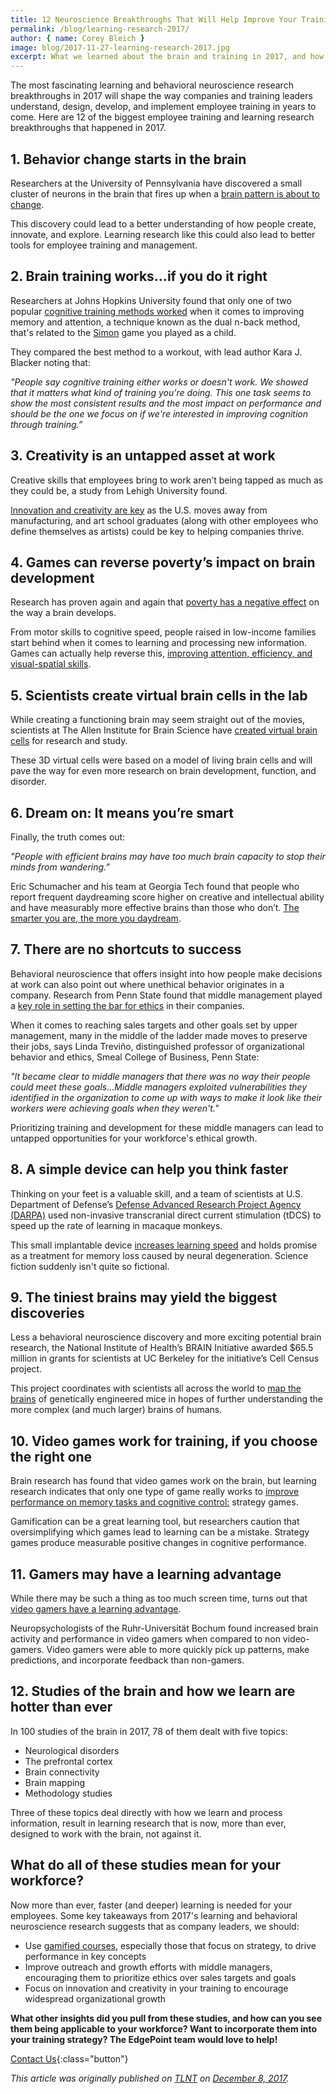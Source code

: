 ```yaml
---
title: 12 Neuroscience Breakthroughs That Will Help Improve Your Training
permalink: /blog/learning-research-2017/
author: { name: Corey Bleich }
image: blog/2017-11-27-learning-research-2017.jpg
excerpt: What we learned about the brain and training in 2017, and how to apply it to your employee learning programs. 
---
```


The most fascinating learning and behavioral neuroscience research breakthroughs in 2017 will shape the way companies and training leaders understand, design, develop, and implement employee training in years to come. Here are 12 of the biggest employee training and learning research breakthroughs that happened in 2017.

## 1. Behavior change starts in the brain

Researchers at the University of Pennsylvania have discovered a small cluster of neurons in the brain that fires up when a [brain pattern is about to change](https://news.upenn.edu/news/researchers-discover-which-brain-region-motivates-behavior-change).

This discovery could lead to a better understanding of how people create, innovate, and explore. Learning research like this could also lead to better tools for employee training and management.

## 2. Brain training works…if you do it right

Researchers at Johns Hopkins University found that only one of two popular [cognitive training methods worked](http://releases.jhu.edu/2017/10/17/johns-hopkins-finds-training-exercise-that-boosts-brain-power/) when it comes to improving memory and attention, a technique known as the dual n-back method, that's related to the [Simon](https://en.wikipedia.org/wiki/Simon_(game)) game you played as a child.

They compared the best method to a workout, with lead author Kara J. Blacker noting that:

<cite>"People say cognitive training either works or doesn't work. We showed that it matters what kind of training you're doing. This one task seems to show the most consistent results and the most impact on performance and should be the one we focus on if we're interested in improving cognition through training.”</cite>

## 3. Creativity is an untapped asset at work

Creative skills that employees bring to work aren’t being tapped as much as they could be, a study from Lehigh University found.

[Innovation and creativity are key](https://www1.lehigh.edu/news/study-reveals-untapped-creativity-us-workforce) as the U.S. moves away from manufacturing, and art school graduates (along with other employees who define themselves as artists) could be key to helping companies thrive.

## 4. Games can reverse poverty’s impact on brain development

Research has proven again and again that [poverty has a negative effect](https://www.nature.com/articles/nn.3983) on the way a brain develops.

From motor skills to cognitive speed, people raised in low-income families start behind when it comes to learning and processing new information. Games can actually help reverse this, [improving attention, efficiency, and visual-spatial skills](https://www.sciencedaily.com/releases/2017/06/170622103824.htm).

## 5. Scientists create virtual brain cells in the lab

While creating a functioning brain may seem straight out of the movies, scientists at The Allen Institute for Brain Science have [created virtual brain cells](http://bgr.com/2017/10/26/brain-cell-computer-model-allen-institute-research/) for research and study.

These 3D virtual cells were based on a model of living brain cells and will pave the way for even more research on brain development, function, and disorder.

## 6. Dream on: It means you’re smart

Finally, the truth comes out:

<cite>"People with efficient brains may have too much brain capacity to stop their minds from wandering.”</cite>

Eric Schumacher and his team at Georgia Tech found that people who report frequent daydreaming score higher on creative and intellectual ability and have measurably more effective brains than those who don’t. [The smarter you are, the more you daydream](https://www.eurekalert.org/pub_releases/2017-10/giot-dig102417.php).

## 7. There are no shortcuts to success

Behavioral neuroscience that offers insight into how people make decisions at work can also point out where unethical behavior originates in a company. Research from Penn State found that middle management played a [key role in setting the bar for ethics](http://news.psu.edu/story/485920/2017/10/05/research/middle-managers-may-turn-unethical-behavior-face-unrealisticm) in their companies.

When it comes to reaching sales targets and other goals set by upper management, many in the middle of the ladder made moves to preserve their jobs, says Linda Treviño, distinguished professor of organizational behavior and ethics, Smeal College of Business, Penn State:

<cite>"It became clear to middle managers that there was no way their people could meet these goals…Middle managers exploited vulnerabilities they identified in the organization to come up with ways to make it look like their workers were achieving goals when they weren't."</cite>

Prioritizing training and development for these middle managers can lead to untapped opportunities for your workforce's ethical growth.

## 8. A simple device can help you think faster

Thinking on your feet is a valuable skill, and a team of scientists at U.S. Department of Defense’s [Defense Advanced Research Project Agency (DARPA)](https://www.darpa.mil/) used non-invasive transcranial direct current stimulation (tDCS) to speed up the rate of learning in macaque monkeys.

This small implantable device [increases learning speed](http://www.cell.com/current-biology/fulltext/S0960-9822(17)31185-5) and holds promise as a treatment for memory loss caused by neural degeneration. Science fiction suddenly isn't quite so fictional.

## 9. The tiniest brains may yield the biggest discoveries

Less a behavioral neuroscience discovery and more exciting potential brain research, the National Institute of Health’s BRAIN Initiative awarded $65.5 million in grants for scientists at UC Berkeley for the initiative’s Cell Census project.

This project coordinates with scientists all across the world to [map the brains](http://www.dailycal.org/2017/10/25/national-institutes-health-grants-65-5-million-uc-berkeley-brain-research/) of genetically engineered mice in hopes of further understanding the more complex (and much larger) brains of humans.

## 10. Video games work for training, if you choose the right one

Brain research has found that video games work on the brain, but learning research indicates that only one type of game really works to [improve performance on memory tasks and cognitive control:](https://www.ncbi.nlm.nih.gov/pubmed/28968249) strategy games.

Gamification can be a great learning tool, but researchers caution that oversimplifying which games lead to learning can be a mistake. Strategy games produce measurable positive changes in cognitive performance.

## 11. Gamers may have a learning advantage

While there may be such a thing as too much screen time, turns out that [video gamers have a learning advantage](http://news.rub.de/english/press-releases/2017-09-29-neuroscience-gamers-have-advantage-learning).

Neuropsychologists of the Ruhr-Universität Bochum found increased brain activity and performance in video gamers when compared to non video-gamers. Video gamers were able to more quickly pick up patterns, make predictions, and incorporate feedback than non-gamers.

## 12. Studies of the brain and how we learn are hotter than ever

In 100 studies of the brain in 2017, 78 of them dealt with five topics:

*  Neurological disorders
*  The prefrontal cortex
*  Brain connectivity
*  Brain mapping
*  Methodology studies

Three of these topics deal directly with how we learn and process information, result in learning research that is now, more than ever, designed to work with the brain, not against it.

## What do all of these studies mean for your workforce?

Now more than ever, faster (and deeper) learning is needed for your employees. Some key takeaways from 2017's learning and behavioral neuroscience research suggests that as company leaders, we should:

*  Use [gamified courses](/blog/gamification-in-elearning), especially those that focus on strategy, to drive performance in key concepts
*  Improve outreach and growth efforts with middle managers, encouraging them to prioritize ethics over sales targets and goals
*  Focus on innovation and creativity in your training to encourage widespread organizational growth

<strong>What other insights did you pull from these studies, and how can you see them being applicable to your workforce? Want to incorporate them into your training strategy? The EdgePoint team would love to help!</strong>

[Contact Us](/contact/ ){:class="button"}

<em>This article was originally published on [TLNT](https://www.tlnt.com/) on [December 8, 2017](https://www.tlnt.com/neuroscience-breakthroughs-that-will-help-improve-training/).</em>
